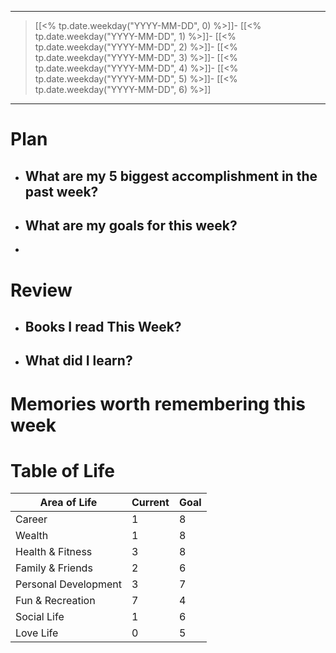 ----
> [[<% tp.date.weekday("YYYY-MM-DD", 0) %>]]- [[<% tp.date.weekday("YYYY-MM-DD", 1) %>]]- [[<% tp.date.weekday("YYYY-MM-DD", 2) %>]]- [[<% tp.date.weekday("YYYY-MM-DD", 3) %>]]- [[<% tp.date.weekday("YYYY-MM-DD", 4) %>]]- [[<% tp.date.weekday("YYYY-MM-DD", 5) %>]]- [[<% tp.date.weekday("YYYY-MM-DD", 6) %>]]
----

# Plan
- What are my 5 biggest accomplishment in the past week?
	- 
- What are my goals for this week?
	- 
- 


# Review
- Books I read This Week?
	-  
- What did I learn?
	-  

# Memories worth remembering this week



# Table of Life
| Area of Life         | Current | Goal |
| -------------------- | ------- | ---- |
| Career               | 1       | 8    |
| Wealth               | 1       | 8    |
| Health & Fitness     | 3       | 8    |
| Family & Friends     | 2       | 6    |
| Personal Development | 3       | 7    |
| Fun & Recreation     | 7       | 4    |
| Social Life          | 1       | 6    |
| Love Life            | 0       | 5    |
